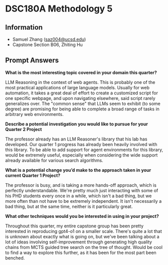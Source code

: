 # DSC180A Methodology 5

## Information
- Samuel Zhang (saz004@ucsd.edu)
- Capstone Section B06, Zhiting Hu

## Prompt Answers

**What is the most interesting topic covered in your domain this quarter?**

LLM Reasoning in the context of web agents. This is probably one of the most practical applications of large language models. Usually for web automation, it takes a great deal of effort to create a customized script for one specific webpage, and upon navigating elsewhere, said script rarely generalizes over. The "common sense" that LLMs seem to exhibit (to some degree) are promising for being able to complete a broad range of tasks in arbitrary web environments. 

**Describe a potential investigation you would like to pursue for your Quarter 2 Project**

The professor already has an LLM Reasoner's library that his lab has developed. Our quarter 1 progress has already been heavily involved with this library. To be able to add support for agent environments for this library, would be extremely useful, especially when considering the wide support already available for various search algorithms. 

**What is a potential change you’d make to the approach taken in your current Quarter 1 Project?**

The professor is busy, and is taking a more hands-off approach, which is perfectly understandable. We're pretty much just interacting with some of his PHD students every once in a while, which isn't a bad thing, but we more often than not have to be extremely independent. It isn't necessarily a bad thing, but at the same time, neither is it particularly great. 

**What other techniques would you be interested in using in your project?**

Throughout this quarter, my entire capstone group has been pretty interested in reproducing gpt4-o1 on a smaller scale. There's quite a lot that is unknown about exactly what is going on, but we've been talking about a lot of ideas involving self-improvement through generating high quality chains from MCTS guided tree search on the tree of thought. Would be cool to find a way to explore this further, as it has been for the most part been benched. 
